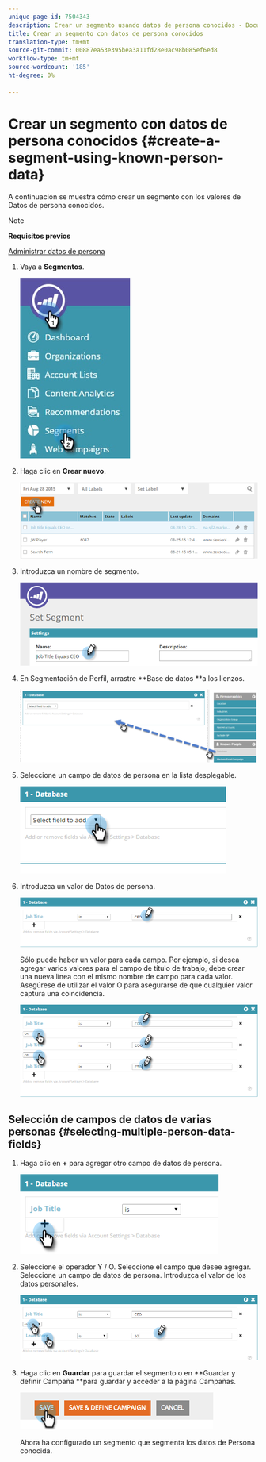 ```yaml
---
unique-page-id: 7504343
description: Crear un segmento usando datos de persona conocidos - Documentos de marketing - Documentación del producto
title: Crear un segmento con datos de persona conocidos
translation-type: tm+mt
source-git-commit: 00887ea53e395bea3a11fd28e0ac98b085ef6ed8
workflow-type: tm+mt
source-wordcount: '185'
ht-degree: 0%

---
```



# Crear un segmento con datos de persona conocidos {#create-a-segment-using-known-person-data}

A continuación se muestra cómo crear un segmento con los valores de Datos de persona conocidos.

>[!NOTE]
>
>**Requisitos previos**
>
>[Administrar datos de persona](manage-person-data.md)

1. Vaya a **Segmentos**.

   ![](assets/new-dropdown-segments-hand-2.jpg)

1. Haga clic en **Crear nuevo**.

   ![](assets/image2015-8-28-13-3a19-3a59.png)

1. Introduzca un nombre de segmento.

   ![](assets/image2015-8-28-13-3a2-3a59.png)

1. En Segmentación de Perfil, arrastre **Base de datos **a los lienzos.

   ![](assets/four-1.png)

1. Seleccione un campo de datos de persona en la lista desplegable.

   ![](assets/five-1.png)

1. Introduzca un valor de Datos de persona.

   ![](assets/six.png)

   Sólo puede haber un valor para cada campo. Por ejemplo, si desea agregar varios valores para el campo de título de trabajo, debe crear una nueva línea con el mismo nombre de campo para cada valor. Asegúrese de utilizar el valor O para asegurarse de que cualquier valor captura una coincidencia.

   ![](assets/seven-1.png)

## Selección de campos de datos de varias personas {#selecting-multiple-person-data-fields}

1. Haga clic en **+** para agregar otro campo de datos de persona.

   ![](assets/eight.png)

1. Seleccione el operador Y / O. Seleccione el campo que desee agregar. Seleccione un campo de datos de persona. Introduzca el valor de los datos personales.

   ![](assets/nine.png)

1. Haga clic en **Guardar** para guardar el segmento o en **Guardar y definir Campaña **para guardar y acceder a la página Campañas.

   ![](assets/image2014-11-19-19-3a48-3a20-1.png)

   Ahora ha configurado un segmento que segmenta los datos de Persona conocida.

